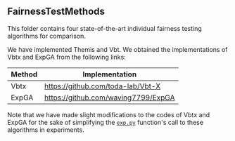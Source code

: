 ## FairnessTestMethods

This folder contains four state-of-the-art individual fairness testing algorithms for comparison.

We have implemented Themis and Vbt.
We obtained the implementations of Vbtx and ExpGA from the following links:

| Method | Implementation                          | 
|--------|-----------------------------------------|
| Vbtx   | https://github.com/toda-lab/Vbt-X|
| ExpGA  | https://github.com/waving7799/ExpGA|


Note that we have made slight modifications to the codes of Vbtx and ExpGA for the sake of simplifying the [`exp.py`](../exp.py) function's call to these algorithms in experiments.
